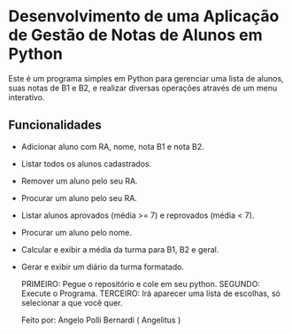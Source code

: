 # Desenvolvimento de uma Aplicação de Gestão de Notas de Alunos em Python

Este é um programa simples em Python para gerenciar uma lista de alunos, suas notas de B1 e B2, e realizar diversas operações através de um menu interativo.

## Funcionalidades

- Adicionar aluno com RA, nome, nota B1 e nota B2.
- Listar todos os alunos cadastrados.
- Remover um aluno pelo seu RA.
- Procurar um aluno pelo seu RA.
- Listar alunos aprovados (média >= 7) e reprovados (média < 7).
- Procurar um aluno pelo nome.
- Calcular e exibir a média da turma para B1, B2 e geral.
- Gerar e exibir um diário da turma formatado.

  PRIMEIRO: Pegue o repositório e cole em seu python.
  SEGUNDO: Execute o Programa.
  TERCEIRO: Irá aparecer uma lista de escolhas, só selecionar a que você quer.

  Feito por: Angelo Polli Bernardi ( Angelitus )

